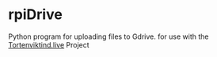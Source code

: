 # rpiDrive
Python program for uploading files to Gdrive. for use with the [Tortenviktind.live](https://github.com/johrad/Tortenviktind.live) Project
